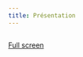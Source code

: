 ```yaml
---
title: Présentation
---
```



```{iframe} ./slides/index.html
```

[Full screen](https://gouarin.github.io/python-packaging-2023/slides/index.html)
